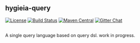 ## hygieia-query

[![License](https://img.shields.io/badge/license-Apache%202-blue.svg)](https://www.apache.org/licenses/LICENSE-2.0)
[![Build Status](https://travis-ci.com/Hygieia/hygieia-query.svg?branch=master)](https://travis-ci.com/Hygieia/hygieia-query)
[![Maven Central](https://img.shields.io/maven-central/v/com.capitalone.dashboard/hygieia-query.svg?label=Maven%20Central)](https://search.maven.org/search?q=g:%22com.capitalone.dashboard%22%20AND%20a:%22hygieia-query%22)
[![Gitter Chat](https://badges.gitter.im/Join%20Chat.svg)](https://www.apache.org/licenses/LICENSE-2.0)
<br>
<br>

A single query language based on query dsl. work in progress.